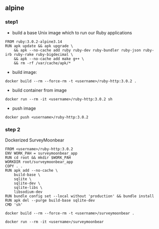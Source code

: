 ## alpine
### step1
- build a base Unix image which to run our Ruby applications
```
FROM ruby:3.0.2-alpine3.14
RUN apk update && apk upgrade \
    && apk --no-cache add ruby ruby-dev ruby-bundler ruby-json ruby-irb ruby-rake ruby-bigdecimal \
    && apk --no-cache add make g++ \
    && rm -rf /var/cache/apk/*
```   
- build image:
```
docker build --rm --force-rm -t <username>/ruby-http:3.0.2 .
```
- build container from image
```
docker run --rm -it <username>/ruby-http:3.0.2 sh
```
- push image
```
docker push <username>/ruby-http:3.0.2
```

### step 2
Dockerized SurveyMoonbear
```
FROM <username>/ruby-http:3.0.2
ENV WORK_PAH = surveymoonbear_app
RUN cd root && mkdir $WORK_PAH
WORKDIR root/surveymoonbear_app
COPY . .
RUN apk add --no-cache \
    build-base \
    sqlite \
    sqlite-dev \
    sqlite-libs \
    libsodium-dev
RUN bundle config set --local without 'production' && bundle install
RUN apk del --purge build-base sqlite-dev
CMD 'sh'
```
```
docker build --rm --force-rm -t <username>/surveymoonbear .
```
```
docker run --rm -it <username>/surveymoonbear
```
